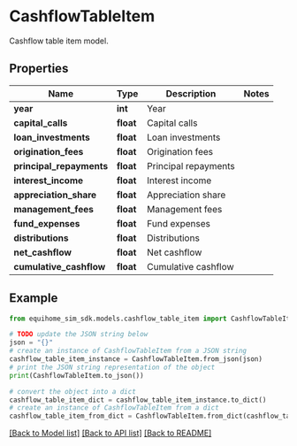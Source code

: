 # CashflowTableItem

Cashflow table item model.

## Properties

Name | Type | Description | Notes
------------ | ------------- | ------------- | -------------
**year** | **int** | Year | 
**capital_calls** | **float** | Capital calls | 
**loan_investments** | **float** | Loan investments | 
**origination_fees** | **float** | Origination fees | 
**principal_repayments** | **float** | Principal repayments | 
**interest_income** | **float** | Interest income | 
**appreciation_share** | **float** | Appreciation share | 
**management_fees** | **float** | Management fees | 
**fund_expenses** | **float** | Fund expenses | 
**distributions** | **float** | Distributions | 
**net_cashflow** | **float** | Net cashflow | 
**cumulative_cashflow** | **float** | Cumulative cashflow | 

## Example

```python
from equihome_sim_sdk.models.cashflow_table_item import CashflowTableItem

# TODO update the JSON string below
json = "{}"
# create an instance of CashflowTableItem from a JSON string
cashflow_table_item_instance = CashflowTableItem.from_json(json)
# print the JSON string representation of the object
print(CashflowTableItem.to_json())

# convert the object into a dict
cashflow_table_item_dict = cashflow_table_item_instance.to_dict()
# create an instance of CashflowTableItem from a dict
cashflow_table_item_from_dict = CashflowTableItem.from_dict(cashflow_table_item_dict)
```
[[Back to Model list]](../README.md#documentation-for-models) [[Back to API list]](../README.md#documentation-for-api-endpoints) [[Back to README]](../README.md)


